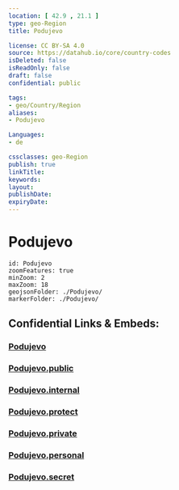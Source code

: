 ```yaml
---
location: [ 42.9 , 21.1 ] 
type: geo-Region
title: Podujevo

license: CC BY-SA 4.0
source: https://datahub.io/core/country-codes
isDeleted: false
isReadOnly: false
draft: false
confidential: public

tags:
- geo/Country/Region
aliases:
- Podujevo

Languages:
- de

cssclasses: geo-Region
publish: true
linkTitle: 
keywords: 
layout: 
publishDate: 
expiryDate: 
---
```


# Podujevo

```leaflet
id: Podujevo
zoomFeatures: true 
minZoom: 2 
maxZoom: 18
geojsonFolder: ./Podujevo/
markerFolder: ./Podujevo/
```


## Confidential Links & Embeds: 

### [Podujevo](/_Standards/Earth/Continent/Europe/Europe~South/Kosovo/districts~Kosovo/Pristina/counties~Pristina/Podujevo.md) 

### [Podujevo.public](/_public/Earth/Continent/Europe/Europe~South/Kosovo/districts~Kosovo/Pristina/counties~Pristina/Podujevo.public.md) 

### [Podujevo.internal](/_internal/Earth/Continent/Europe/Europe~South/Kosovo/districts~Kosovo/Pristina/counties~Pristina/Podujevo.internal.md) 

### [Podujevo.protect](/_protect/Earth/Continent/Europe/Europe~South/Kosovo/districts~Kosovo/Pristina/counties~Pristina/Podujevo.protect.md) 

### [Podujevo.private](/_private/Earth/Continent/Europe/Europe~South/Kosovo/districts~Kosovo/Pristina/counties~Pristina/Podujevo.private.md) 

### [Podujevo.personal](/_personal/Earth/Continent/Europe/Europe~South/Kosovo/districts~Kosovo/Pristina/counties~Pristina/Podujevo.personal.md) 

### [Podujevo.secret](/_secret/Earth/Continent/Europe/Europe~South/Kosovo/districts~Kosovo/Pristina/counties~Pristina/Podujevo.secret.md)

